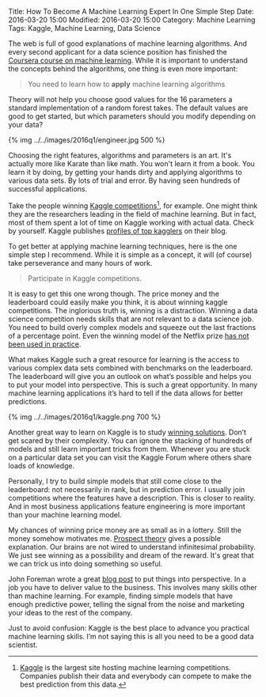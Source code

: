 Title: How To Become A Machine Learning Expert In One Simple Step
Date: 2016-03-20 15:00
Modified: 2016-03-20 15:00
Category: Machine Learning
Tags: Kaggle, Machine Learning, Data Science


The web is full of good explanations of machine learning algorithms. And every second applicant for a
data science position has finished the
[Coursera course on machine learning](https://www.coursera.org/learn/machine-learning).
While it is important to understand the concepts behind the algorithms,
one thing is even more important:

>You need to learn how to **apply** machine learning algorithms

Theory will not help you choose good values for the 16 parameters a standard
implementation of a random forest takes. The default values are good to get started, but which parameters
should you modify depending on your data?

{% img ../../images/2016q1/engineer.jpg 500 %}

Choosing the right features, algorithms and parameters is an art. It's actually more like Karate than
like math. You won't learn it from a book. You learn it by doing, by getting your hands dirty and
applying algorithms to various data sets. By lots of trial and error. By having seen hundreds of successful
applications.

Take the people winning [Kaggle competitions](http://kaggle.com)[^2], for example. One might think they
are the researchers leading in the field of machine learning. But in fact, most of them
spent a lot of time on Kaggle working with actual data. Check by yourself. Kaggle publishes
[profiles of top kagglers](http://blog.kaggle.com/tag/profiling-top-kagglers/) on their blog.

[^2]: [Kaggle](http://kaggle.com) is the largest site hosting machine learning competitions. Companies
publish their data and everybody can compete to make the best prediction from this data.

To get better at applying machine learning techniques, here is the one simple step I recommend. While it is simple
as a concept, it will (of course) take perseverance and many hours of work.

> Participate in Kaggle competitions.

It is easy to get this one wrong though. The price money and the leaderboard could easily
make you think, it is about winning kaggle competitions. The inglorious truth is, winning is a distraction.
Winning a data science competition needs skills that are not relevant to a data science job.
You need to build overly complex models and squeeze out the last fractions of a
percentage point. Even the winning model of the Netflix prize
[has not been used in practice](http://techblog.netflix.com/2012/04/netflix-recommendations-beyond-5-stars.html).

What makes Kaggle such a great resource for learning is the access to various complex data sets combined with
benchmarks on the leaderboard. The leaderboard will give you an outlook on what’s possible and helps you to put
your model into perspective. This is such a great opportunity. In many machine learning applications it’s hard
to tell if the data allows for better predictions.

{% img ../../images/2016q1/kaggle.png 700 %}

Another great way to learn on Kaggle is to study [winning solutions](https://github.com/dmlc/xgboost/blob/master/demo/README.md#machine-learning-challenge-winning-solutions).
Don’t get scared by their complexity. You
can ignore the stacking of hundreds of models and still learn important tricks from them. Whenever you are stuck
on a particular data set you can visit the Kaggle Forum where others share loads of knowledge.

Personally, I try to build simple models that still come close to the leaderboard: not necessarily in rank,
but in prediction error. I usually join competitions where the features have a description. This
is closer to reality. And in most business applications feature engineering is more important than
your machine learning model.

My chances of winning price money are as small as in a lottery. Still the money somehow motivates me.
[Prospect theory](https://en.wikipedia.org/wiki/Prospect_theory) gives a
possible explanation. Our brains are not wired to understand infinitesimal probability. We just see winning as a
possibility and dream of the reward. It's great that we can trick us into doing something so useful.

John Foreman wrote a great [blog post](http://analyticsmadeskeezy.com/2012/11/05/check-yo-self-5-things-you-should-know-about-data-science-author-note/)
to put things into perspective. In a job you have to deliver value to the business. This involves many skills
other than machine learning. For example, finding simple models that have enough predictive power,
telling the signal from the noise and marketing your ideas to the rest of the company.

Just to avoid confusion: Kaggle is the best place to advance you practical machine learning skills.
I’m not saying this is all you need to be a good data scientist.
